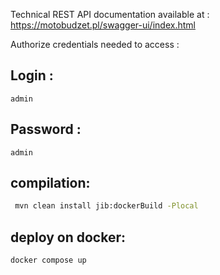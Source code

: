 Technical REST API documentation available at : https://motobudzet.pl/swagger-ui/index.html

Authorize credentials needed to access : 

## Login : 
```
admin
```
## Password : 
```
admin
```
## compilation: 
```bash
 mvn clean install jib:dockerBuild -Plocal
```
## deploy on docker: 
```bash
docker compose up
```
